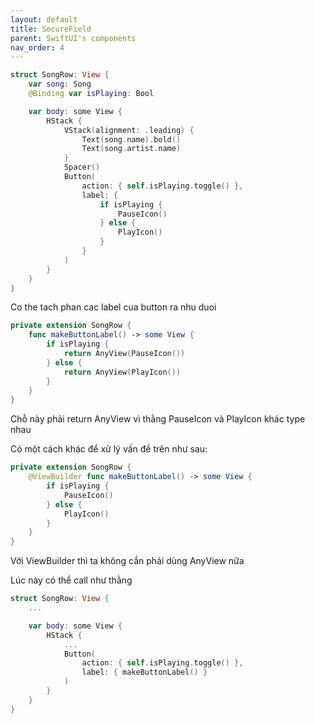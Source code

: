 ```yaml
---
layout: default
title: SecureField
parent: SwiftUI's components
nav_order: 4
---
```


```swift
struct SongRow: View {
    var song: Song
    @Binding var isPlaying: Bool

    var body: some View {
        HStack {
            VStack(alignment: .leading) {
                Text(song.name).bold()
                Text(song.artist.name)
            }
            Spacer()
            Button(
                action: { self.isPlaying.toggle() },
                label: {
                    if isPlaying {
                        PauseIcon()
                    } else {
                        PlayIcon()
                    }
                }
            )
        }
    }
}
```

Co the tach phan cac label cua button ra nhu duoi

```swift
private extension SongRow {
    func makeButtonLabel() -> some View {
        if isPlaying {
            return AnyView(PauseIcon())
        } else {
            return AnyView(PlayIcon())
        }
    }
}
```

Chỗ này phải return AnyView vì thằng PauseIcon và PlayIcon khác type nhau

Có một cách khác để xử lý vấn đề trên như sau:

```swift
private extension SongRow {
    @ViewBuilder func makeButtonLabel() -> some View {
        if isPlaying {
            PauseIcon()
        } else {
            PlayIcon()
        }
    }
}
```

Với ViewBuilder thì ta không cần phải dùng AnyView nữa

Lúc này có thể call như thằng

```swift
struct SongRow: View {
    ...

    var body: some View {
        HStack {
            ...
            Button(
                action: { self.isPlaying.toggle() },
                label: { makeButtonLabel() }
            )
        }
    }
}
```
